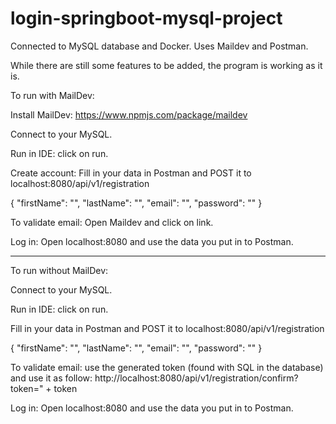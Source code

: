 # login-springboot-mysql-project

Connected to MySQL database and Docker.
Uses Maildev and Postman.

While there are still some features to be added, the program is working as it is. 


To run with MailDev:

Install MailDev: https://www.npmjs.com/package/maildev

Connect to your MySQL.

Run in IDE: click on run.  

Create account: Fill in your data in Postman and POST it to localhost:8080/api/v1/registration 

{
    "firstName": "",
    "lastName": "",
    "email": "",
    "password": ""
}

To validate email: Open Maildev and click on link. 

Log in: Open localhost:8080 and use the data you put in to Postman.


-------------------------------


To run without MailDev:

Connect to your MySQL.

Run in IDE: click on run.  

Fill in your data in Postman and POST it to localhost:8080/api/v1/registration 

{
    "firstName": "",
    "lastName": "",
    "email": "",
    "password": ""
}


To validate email: use the generated token (found with SQL in the database) and use it as follow: 
http://localhost:8080/api/v1/registration/confirm?token=" + token 

Log in: Open localhost:8080 and use the data you put in to Postman.


